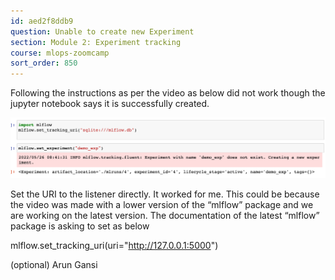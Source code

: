 ```yaml
---
id: aed2f8ddb9
question: Unable to create new Experiment
section: Module 2: Experiment tracking
course: mlops-zoomcamp
sort_order: 850
---
```


Following the instructions as per the video as below did not work though the jupyter notebook says it is successfully created.

![Image](images/mlops-zoomcamp/image_d1cb06e4.png)

Set the URI to the listener directly. It worked for me. This could be because the video was made with a lower version of the “mlflow” package and we are working on the latest version. The documentation of the latest  “mlflow” package is asking to set as below

mlflow.set_tracking_uri(uri="http://127.0.0.1:5000")

(optional) Arun Gansi

